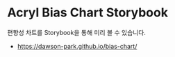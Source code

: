 # Acryl Bias Chart Storybook

편향성 차트를 Storybook을 통해 미리 볼 수 있습니다.  

- https://dawson-park.github.io/bias-chart/